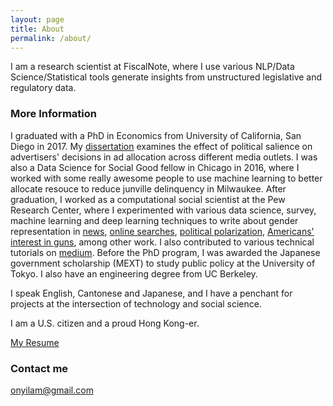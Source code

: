 ```yaml
---
layout: page
title: About
permalink: /about/
---
```


I am a research scientist at FiscalNote, where I use various NLP/Data Science/Statistical tools generate insights from unstructured legislative and regulatory data. 

### More Information

I graduated with a PhD in Economics from University of California, San Diego in 2017. My [dissertation](https://escholarship.org/content/qt76c987rx/qt76c987rx.pdf) examines the effect of political salience on advertisers' decisions in ad allocation across different media outlets. I was also a Data Science for Social Good fellow in Chicago in 2016, where I worked with some really awesome people to use machine learning to better allocate resouce to reduce junville delinquency in Milwaukee. After graduation, I worked as a computational social scientist at the Pew Research Center, where I experimented with various data science, survey, machine learning and deep learning techniques to write about gender representation in [news](https://www.journalism.org/2019/05/23/men-appear-twice-as-often-as-women-in-news-photos-on-facebook/), [online searches](https://www.pewsocialtrends.org/2018/12/17/gender-and-jobs-in-online-image-searches/), [political polarization](https://www.pewresearch.org/fact-tank/2018/02/01/theres-a-large-gender-gap-in-congressional-facebook-posts-about-sexual-misconduct/), [Americans' interest in guns](https://www.pewresearch.org/fact-tank/2018/03/16/what-google-searches-can-tell-us-about-americans-interest-in-guns/), among other work. I also contributed to various technical tutorials on [medium](https://medium.com/@onyilam). Before the PhD program, I was awarded the Japanese government scholarship (MEXT) to study public policy at the University of Tokyo. I also have an engineering degree from UC Berkeley.

I speak English, Cantonese and Japanese, and I have a penchant for projects at the intersection of technology and social science. 

I am a U.S. citizen and a proud Hong Kong-er.

<a href= "https://onyilam.github.io/resume.pdf">My Resume</a>

### Contact me

[onyilam@gmail.com](mailto:onyilam@gmail.com)
